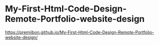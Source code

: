 # My-First-Html-Code-Design-Remote-Portfolio-website-design
https://premjibon.github.io/My-First-Html-Code-Design-Remote-Portfolio-website-design/
